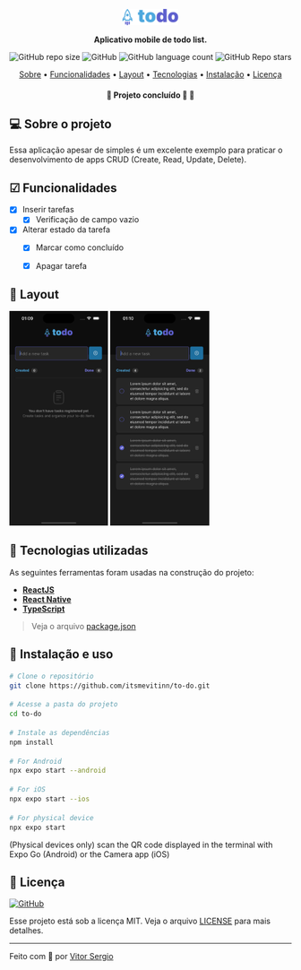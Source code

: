 <p align="center">
  <img width="20%" src="./src/assets/images/logo.png" />
</p>

<p align="center">
    <strong>Aplicativo mobile de todo list.</strong>
</p>

<p align="center">
  <img alt="GitHub repo size" src="https://img.shields.io/github/repo-size/itsmevitinn/to-do">
  <img alt="GitHub" src="https://img.shields.io/github/license/itsmevitinn/to-do?v=1">
  <img alt="GitHub language count" src="https://img.shields.io/github/languages/count/itsmevitinn/to-do">
  <img alt="GitHub Repo stars" src="https://img.shields.io/github/stars/itsmevitinn/to-do?style=social">
</p>

<p align="center">
 <a href="#-sobre-o-projeto">Sobre</a> •
 <a href="#-funcionalidades">Funcionalidades</a> • 
 <a href="#-layout">Layout</a> • 
 <a href="#-tecnologias-utilizadas">Tecnologias</a> • 
 <a href="#-instalação-e-uso">Instalação</a> • 
 <a href="#-licença">Licença</a>
</p>

<h4 align="center"> 
	🚧  Projeto concluído 🚀 🚧
</h4>

## 💻 Sobre o projeto

Essa aplicação apesar de simples é um excelente exemplo para praticar o desenvolvimento de apps CRUD (Create, Read, Update, Delete).

## ☑ Funcionalidades

- [x] Inserir tarefas
  - [x] Verificação de campo vazio
- [x] Alterar estado da tarefa
  - [x] Marcar como concluído
  - [x] Apagar tarefa


## 🎨 Layout

<p align="left">       
  <img src="./.github/empty.png" width="35%">
  <img src="./.github/filled.png" width="35%">
</p>

## 🔨 Tecnologias utilizadas

As seguintes ferramentas foram usadas na construção do projeto:

- **[ReactJS](https://reactjs.org/)**
- **[React Native](https://reactnative.dev/)**
- **[TypeScript](https://www.typescriptlang.org/)**

> Veja o arquivo [package.json](https://github.com/itsmevitinn/to-do/blob/main/package.json)


## 🚀 Instalação e uso

```bash
# Clone o repositório
git clone https://github.com/itsmevitinn/to-do.git

# Acesse a pasta do projeto
cd to-do

# Instale as dependências
npm install

# For Android
npx expo start --android

# For iOS
npx expo start --ios

# For physical device
npx expo start
```
(Physical devices only) scan the QR code displayed in the terminal with Expo Go (Android) or the Camera app (iOS)

## 📝 Licença

<a href="https://opensource.org/licenses/MIT">
    <img alt="GitHub" src="https://img.shields.io/github/license/itsmevitinn/to-do?v=1">
</a>

Esse projeto está sob a licença MIT. Veja o arquivo [LICENSE](./LICENSE.md) para mais detalhes.

---

Feito com 💜 por [Vitor Sergio](https://github.com/itsmevitinn)
